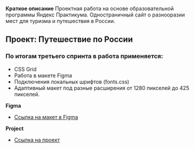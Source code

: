 **Краткое описание**
Проектная работа на основе образовательной программы Яндекс Практикума.
Одностраничный сайт о разнооразии мест для туризма и путешествия в России.



## Проект: Путешествие по России

### По итогам третьего спринта в работа применяется: 
* CSS Grid
* Работа в макете Figma
* Подключения локальных шрифтов (fonts.css)
* Адаптивный макет под разные расширения от 1280 пикселей до 425 пикселей.

**Figma**
* [Ссылка на макет в Figma](https://www.figma.com/file/5S2WSbEFL6awjVWJ0NWL8Q/Sprint-3_-Russia-_-desktop-mobile?node-id=28503%3A0) 

**Project**
* [Ссылка на проект](https://mintolime.github.io/russian-travel/)

